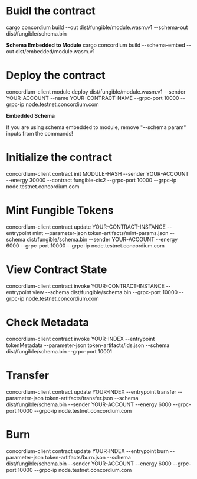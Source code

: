 # Buidl the contract

cargo concordium build --out dist/fungible/module.wasm.v1 --schema-out dist/fungible/schema.bin

**Schema Embedded to Module** cargo concordium build --schema-embed --out dist/embedded/module.wasm.v1

# Deploy the contract

concordium-client module deploy dist/fungible/module.wasm.v1 --sender YOUR-ACCOUNT --name YOUR-CONTRACT-NAME --grpc-port 10000 --grpc-ip node.testnet.concordium.com

**Embedded Schema**

If you are using schema embedded to module, remove "--schema param" inputs from the commands!

# Initialize the contract

concordium-client contract init MODULE-HASH --sender YOUR-ACCOUNT --energy 30000 --contract fungible-cis2 --grpc-port 10000 --grpc-ip node.testnet.concordium.com

# Mint Fungible Tokens

concordium-client contract update YOUR-CONTRACT-INSTANCE --entrypoint mint --parameter-json token-artifacts/mint-params.json --schema dist/fungible/schema.bin --sender YOUR-ACCOUNT --energy 6000 --grpc-port 10000 --grpc-ip node.testnet.concordium.com

# View Contract State

concordium-client contract invoke YOUR-CONTRACT-INSTANCE --entrypoint view --schema dist/fungible/schema.bin --grpc-port 10000 --grpc-ip node.testnet.concordium.com

# Check Metadata

concordium-client contract invoke YOUR-INDEX --entrypoint tokenMetadata --parameter-json token-artifacts/ids.json --schema dist/fungible/schema.bin --grpc-port 10001

# Transfer

concordium-client contract update YOUR-INDEX --entrypoint transfer --parameter-json token-artifacts/transfer.json --schema dist/fungible/schema.bin --sender YOUR-ACCOUNT --energy 6000 --grpc-port 10000 --grpc-ip node.testnet.concordium.com

# Burn

concordium-client contract update YOUR-INDEX --entrypoint burn --parameter-json token-artifacts/burn.json --schema dist/fungible/schema.bin --sender YOUR-ACCOUNT --energy 6000 --grpc-port 10000 --grpc-ip node.testnet.concordium.com

